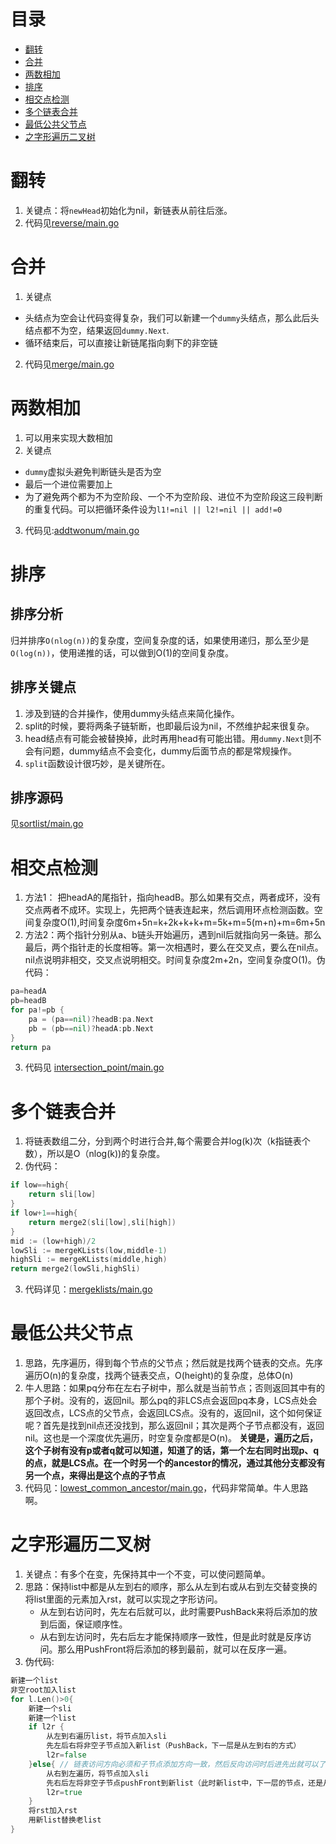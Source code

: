 
# 目录
- [翻转](#翻转)
- [合并](#合并)
- [两数相加](#两数相加)
- [排序](#排序)
- [相交点检测](#相交点检测)
- [多个链表合并](#多个链表合并)
- [最低公共父节点](#最低公共父节点)
- [之字形遍历二叉树](#之字形遍历二叉树)

# 翻转
1. 关键点：将`newHead`初始化为nil，新链表从前往后涨。
2. 代码见[reverse/main.go](reverse/main.go)

# 合并
1. 关键点
- 头结点为空会让代码变得复杂，我们可以新建一个`dummy`头结点，那么此后头结点都不为空，结果返回`dummy.Next`.
- 循环结束后，可以直接让新链尾指向剩下的非空链

2. 代码见[merge/main.go](merge/main.go)

# 两数相加
1. 可以用来实现大数相加
2. 关键点
- `dummy`虚拟头避免判断链头是否为空
- 最后一个进位需要加上
- 为了避免两个都为不为空阶段、一个不为空阶段、进位不为空阶段这三段判断的重复代码。可以把循环条件设为`l1!=nil || l2!=nil || add!=0`

3. 代码见:[addtwonum/main.go](addtwonum/main.go)

# 排序
## 排序分析
归并排序`O(nlog(n))`的复杂度，空间复杂度的话，如果使用递归，那么至少是`O(log(n))`，使用递推的话，可以做到O(1)的空间复杂度。

## 排序关键点
1. 涉及到链的合并操作，使用dummy头结点来简化操作。
2. split的时候，要将两条子链斩断，也即最后设为nil，不然维护起来很复杂。
3. head结点有可能会被替换掉，此时再用head有可能出错。用`dummy.Next`则不会有问题，dummy结点不会变化，dummy后面节点的都是常规操作。
4. `split`函数设计很巧妙，是关键所在。

## 排序源码
见[sortlist/main.go](sortlist/main.go)

# 相交点检测
1. 方法1： 把headA的尾指针，指向headB。那么如果有交点，两者成环，没有交点两者不成环。实现上，先把两个链表连起来，然后调用环点检测函数。空间复杂度O(1),时间复杂度6m+5n=k+2k+k+k+m=5k+m=5(m+n)+m=6m+5n
2. 方法2：两个指针分别从a、b链头开始遍历，遇到nil后就指向另一条链。那么最后，两个指针走的长度相等。第一次相遇时，要么在交叉点，要么在nil点。nil点说明非相交，交叉点说明相交。时间复杂度2m+2n，空间复杂度O(1)。伪代码：
```go
pa=headA
pb=headB
for pa!=pb {
    pa = (pa==nil)?headB:pa.Next
    pb = (pb==nil)?headA:pb.Next
}
return pa
```
3. 代码见 [intersection_point/main.go](intersection_point/main.go)

# 多个链表合并
1. 将链表数组二分，分到两个时进行合并,每个需要合并log(k)次（k指链表个数），所以是O（nlog(k))的复杂度。 
2. 伪代码：
```go
if low==high{
    return sli[low]
}
if low+1==high{
    return merge2(sli[low],sli[high])
}
mid := (low+high)/2
lowSli := mergeKLists(low,middle-1)
highSli := mergeKLists(middle,high)
return merge2(lowSli,highSli)
```

3. 代码详见：[mergeklists/main.go](mergeklists/main.go)

# 最低公共父节点
1. 思路，先序遍历，得到每个节点的父节点；然后就是找两个链表的交点。先序遍历O(n)的复杂度，找两个链表交点，O(height)的复杂度，总体O(n)
2. 牛人思路：如果pq分布在左右子树中，那么就是当前节点；否则返回其中有的那个子树。没有的，返回nil。那么pq的非LCS点会返回pq本身，LCS点处会返回改点，LCS点的父节点，会返回LCS点。没有的，返回nil，这个如何保证呢？首先是找到nil点还没找到，那么返回nil；其次是两个子节点都没有，返回nil。这也是一个深度优先遍历，时空复杂度都是O(n)。 **关键是，遍历之后，这个子树有没有p或者q就可以知道，知道了的话，第一个左右同时出现p、q的点，就是LCS点。在一个时另一个的ancestor的情况，通过其他分支都没有另一个点，来得出是这个点的子节点**
3. 代码见：[lowest_common_ancestor/main.go](lowest_common_ancestor/main.go)，代码非常简单。牛人思路啊。

# 之字形遍历二叉树
1. 关键点：有多个在变，先保持其中一个不变，可以使问题简单。
2. 思路：保持list中都是从左到右的顺序，那么从左到右或从右到左交替变换的将list里面的元素加入rst，就可以实现之字形访问。
    - 从左到右访问时，先左右后就可以，此时需要PushBack来将后添加的放到后面，保证顺序性。
    - 从右到左访问时，先右后左才能保持顺序一致性，但是此时就是反序访问。那么用PushFront将后添加的移到最前，就可以在反序一遍。
3. 伪代码:
```go
新建一个list
非空root加入list
for l.Len()>0{
    新建一个sli
    新建一个list
    if l2r {
        从左到右遍历list，将节点加入sli
        先左后右将非空子节点加入新list（PushBack，下一层是从左到右的方式）
        l2r=false
    }else{ // 链表访问方向必须和子节点添加方向一致，然后反向访问时后进先出就可以了（PushFront）
        从右到左遍历，将节点加入sli
        先右后左将非空子节点pushFront到新list（此时新list中，下一层的节点，还是从左到右的顺序）
        l2r=true
    }
    将rst加入rst
    用新list替换老list
}
```